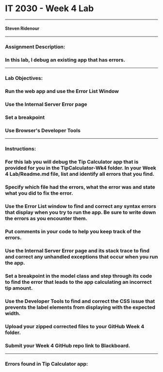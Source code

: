 # IT 2030 - Week 4 Lab 
___
####  Steven Ridenour
___
### Assignment Description:
### In this lab, I debug an existing app that has errors.
___
### Lab Objectives:
### Run the web app and use the Error List Window
### Use the Internal Server Error page
### Set a breakpoint
### Use Browser's Developer Tools
___
### Instructions:
### For this lab you will debug the Tip Calculator app that is provided for you in the TipCalculator-Wk4 folder. In your Week 4 Lab/Readme.md file, list and identify all errors that you find. 
### Specify which file had the errors, what the error was and state what you did to fix the error.
### Use the Error List window to find and correct any syntax errors that display when you try to run the app. Be sure to write down the errors as you encounter them. 
### Put comments in your code to help you keep track of the errors. 
### Use the Internal Server Error page and its stack trace to find and correct any unhandled exceptions that occur when you run the app.
### Set a breakpoint in the model class and step through its code to find the error that leads to the app calculating an incorrect tip amount.
### Use the Developer Tools to find and correct the CSS issue that prevents the label elements from displaying with the expected width.
### Upload your zipped corrected files to your GitHub Week 4 folder. 
### Submit your Week 4 GitHub repo link to Blackboard.
___
### Errors found in Tip Calculator app:



